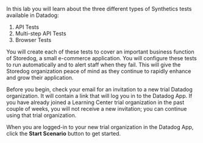 In this lab you will learn about the three different types of Synthetics tests available in Datadog:

  1. API Tests
  2. Multi-step API Tests
  3. Browser Tests

You will create each of these tests to cover an important business function of Storedog, a small e-commerce application. You will configure these tests to run automatically and to alert staff when they fail. This will give the Storedog organization peace of mind as they continue to rapidly enhance and grow their application. 

Before you begin, check your email for an invitation to a new trial Datadog organization. It will contain a link that will log you in to the Datadog App. If you have already joined a Learning Center trial organization in the past couple of weeks, you will not receive a new invitation; you can continue using that trial organization.

When you are logged-in to your new trial organization in the Datadog App, click the **Start Scenario** button to get started.